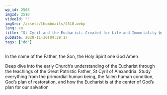 ```yaml
---
wp_id: 2508
imgId: 2510
videoId: ""
imgSrc: /assets/thumbnails/2510.webp
lang: en
title: "St Cyril and the Eucharist: Created for Life and Immortality by Father Anthony Mourad"
pubDate: 2020-11-30T04:29:17
tags: ["dd"]
---
```


<!-- page: 6 -->

<p>In the name of the Father, the Son, the Holy Spirit one God Amen</p>
<p>Deep dive into the early Church’s understanding of the Eucharist through the teachings of the Great Patristic Father, St Cyril of Alexandria. Study everything from the primordial human being, the fallen human condition, God’s plan of restoration, and how the Eucharist is at the center of God’s plan for our salvation</p>
